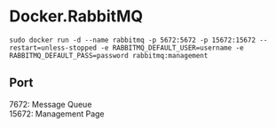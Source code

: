 # Docker.RabbitMQ
```
sudo docker run -d --name rabbitmq -p 5672:5672 -p 15672:15672 --restart=unless-stopped -e RABBITMQ_DEFAULT_USER=username -e RABBITMQ_DEFAULT_PASS=password rabbitmq:management
```

## Port
7672: Message Queue  
15672: Management Page
